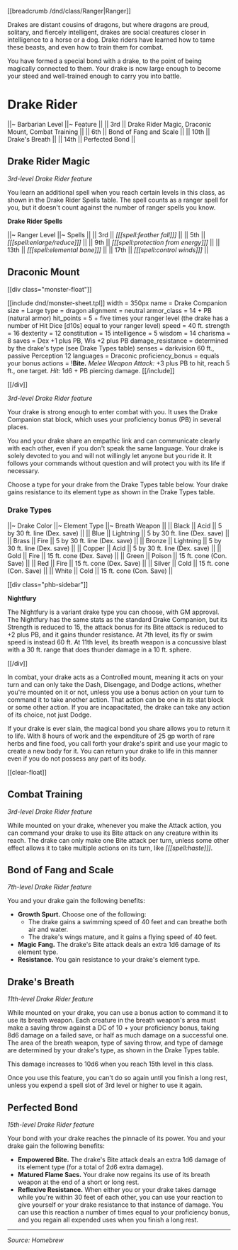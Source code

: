 [[breadcrumb /dnd/class/Ranger|Ranger]]

Drakes are distant cousins of dragons, but where dragons are proud, solitary, and fiercely intelligent, drakes are social creatures closer in intelligence to a horse or a dog. Drake riders have learned how to tame these beasts, and even how to train them for combat.

You have formed a special bond with a drake, to the point of being magically connected to them. Your drake is now large enough to become your steed and well-trained enough to carry you into battle.

# Drake Rider

||~ Barbarian Level ||~ Feature ||
|| 3rd || Drake Rider Magic, Draconic Mount, Combat Training ||
|| 6th || Bond of Fang and Scale ||
|| 10th || Drake's Breath ||
|| 14th || Perfected Bond ||

## Drake Rider Magic

_3rd-level Drake Rider feature_

You learn an additional spell when you reach certain levels in this class, as shown in the Drake Rider Spells table. The spell counts as a ranger spell for you, but it doesn't count against the number of ranger spells you know.

**Drake Rider Spells**

||~ Ranger Level ||~ Spells ||
|| 3rd || *[[[spell:feather fall]]]* ||
|| 5th || *[[[spell:enlarge/reduce]]]* ||
|| 9th || *[[[spell:protection from energy]]]* ||
|| 13th || *[[[spell:elemental bane]]]* ||
|| 17th || *[[[spell:control winds]]]* ||

## Draconic Mount

[[div class="monster-float"]]

[[include dnd/monster-sheet.tpl]]
width = 350px
name = Drake Companion
size = Large
type = dragon
alignment = neutral
armor_class = 14 + PB (natural armor)
hit_points = 5 + five times your ranger level (the drake has a number of Hit Dice [d10s] equal to your ranger level)
speed = 40 ft.
strength = 16
dexterity = 12
constitution = 15
intelligence = 5
wisdom = 14
charisma = 8
saves = Dex +1 plus PB, Wis +2 plus PB
damage_resistance = determined by the drake's type (see Drake Types table)
senses = darkvision 60 ft., passive Perception 12
languages = Draconic
proficiency_bonus = equals your bonus
actions = !**Bite.** *Melee Weapon Attack:* +3 plus PB to hit, reach 5 ft., one target. *Hit:* 1d6 + PB piercing damage.
[[/include]]

[[/div]]

_3rd-level Drake Rider feature_

Your drake is strong enough to enter combat with you. It uses the Drake Companion stat block, which uses your proficiency bonus (PB) in several places.

You and your drake share an empathic link and can communicate clearly with each other, even if you don't speak the same language. Your drake is solely devoted to you and will not willingly let anyone but you ride it. It follows your commands without question and will protect you with its life if necessary.

Choose a type for your drake from the Drake Types table below. Your drake gains resistance to its element type as shown in the Drake Types table.

### Drake Types

||~ Drake Color ||~ Element Type ||~ Breath Weapon ||
|| Black || Acid || 5 by 30 ft. line (Dex. save) ||
|| Blue || Lightning || 5 by 30 ft. line (Dex. save) ||
|| Brass || Fire || 5 by 30 ft. line (Dex. save) ||
|| Bronze || Lightning || 5 by 30 ft. line (Dex. save) ||
|| Copper || Acid || 5 by 30 ft. line (Dex. save) ||
|| Gold || Fire || 15 ft. cone (Dex. Save) ||
|| Green || Poison || 15 ft. cone (Con. Save) ||
|| Red || Fire || 15 ft. cone (Dex. Save) ||
|| Silver || Cold || 15 ft. cone (Con. Save) ||
|| White || Cold || 15 ft. cone (Con. Save) ||

[[div class="phb-sidebar"]]

**Nightfury**

The Nightfury is a variant drake type you can choose, with GM approval. The Nightfury has the same stats as the standard Drake Companion, but its Strength is reduced to 15, the attack bonus for its Bite attack is reduced to +2 plus PB, and it gains thunder resistance. At 7th level, its fly or swim speed is instead 60 ft. At 11th level, its breath weapon is a concussive blast with a 30 ft. range that does thunder damage in a 10 ft. sphere.

[[/div]]

In combat, your drake acts as a Controlled mount, meaning it acts on your turn and can only take the Dash, Disengage, and Dodge actions, whether you're mounted on it or not, unless you use a bonus action on your turn to command it to take another action. That action can be one in its stat block or some other action. If you are incapacitated, the drake can take any action of its choice, not just Dodge.

If your drake is ever slain, the magical bond you share allows you to return it to life. With 8 hours of work and the expenditure of 25 gp worth of rare herbs and fine food, you call forth your drake's spirit and use your magic to create a new body for it. You can return your drake to life in this manner even if you do not possess any part of its body.

[[clear-float]]

## Combat Training

_3rd-level Drake Rider feature_

While mounted on your drake, whenever you make the Attack action, you can command your drake to use its Bite attack on any creature within its reach. The drake can only make one Bite attack per turn, unless some other effect allows it to take multiple actions on its turn, like _[[[spell:haste]]]_.

## Bond of Fang and Scale

_7th-level Drake Rider feature_

You and your drake gain the following benefits:

* **Growth Spurt.** Choose one of the following:
  * The drake gains a swimming speed of 40 feet and can breathe both air and water.
  * The drake's wings mature, and it gains a flying speed of 40 feet. 
* **Magic Fang.** The drake's Bite attack deals an extra 1d6 damage of its element type.
* **Resistance.** You gain resistance to your drake's element type.

## Drake's Breath

_11th-level Drake Rider feature_

While mounted on your drake, you can use a bonus action to command it to use its breath weapon. Each creature in the breath weapon's area must make a saving throw against a DC of 10 + your proficiency bonus, taking 8d6 damage on a failed save, or half as much damage on a successful one. The area of the breath weapon, type of saving throw, and type of damage are determined by your drake's type, as shown in the Drake Types table.

This damage increases to 10d6 when you reach 15th level in this class.

Once you use this feature, you can't do so again until you finish a long rest, unless you expend a spell slot of 3rd level or higher to use it again.

## Perfected Bond

_15th-level Drake Rider feature_

Your bond with your drake reaches the pinnacle of its power. You and your drake gain the following benefits:

* **Empowered Bite.** The drake's Bite attack deals an extra 1d6 damage of its element type (for a total of 2d6 extra damage).
* **Matured Flame Sacs.** Your drake now regains its use of its breath weapon at the end of a short or long rest.
* **Reflexive Resistance.** When either you or your drake takes damage while you're within 30 feet of each other, you can use your reaction to give yourself or your drake resistance to that instance of damage. You can use this reaction a number of times equal to your proficiency bonus, and you regain all expended uses when you finish a long rest.

----

*Source: Homebrew*
